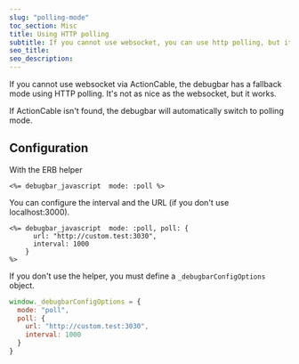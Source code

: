 ```yaml
---
slug: "polling-mode"
toc_section: Misc
title: Using HTTP polling
subtitle: If you cannot use websocket, you can use http polling, but it's not as nice.
seo_title: 
seo_description: 
---
```


If you cannot use websocket via ActionCable, the debugbar has a fallback mode using HTTP polling. 
It's not as nice as the websocket, but it works.

If ActionCable isn't found, the debugbar will automatically switch to polling mode.

## Configuration

With the ERB helper

```erb
<%= debugbar_javascript  mode: :poll %>
```

You can configure the interval and the URL (if you don't use localhost:3000).

```erb
<%= debugbar_javascript  mode: :poll, poll: {
      url: "http://custom.test:3030",
      interval: 1000 
    }
%>
```

If you don't use the helper, you must define a `_debugbarConfigOptions` object.

```js
window._debugbarConfigOptions = {
  mode: "poll",
  poll: {
    url: "http://custom.test:3030",
    interval: 1000
  }
}
```
